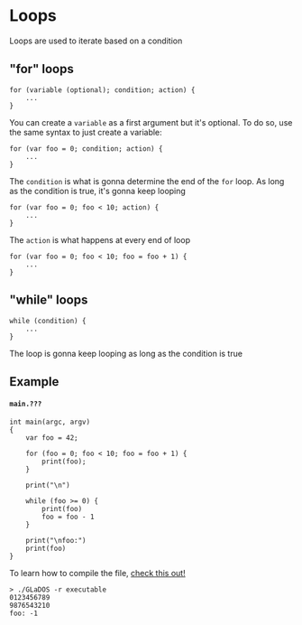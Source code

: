 # Loops

Loops are used to iterate based on a condition

## "for" loops

```
for (variable (optional); condition; action) {
	...
}
```

You can create a `variable` as a first argument but it's optional. To do so, use the same syntax to just create a variable:
```
for (var foo = 0; condition; action) {
	...
}
```

The `condition` is what is gonna determine the end of the `for` loop. As long as the condition is true, it's gonna keep looping
```
for (var foo = 0; foo < 10; action) {
	...
}
```

The `action` is what happens at every end of loop
```
for (var foo = 0; foo < 10; foo = foo + 1) {
	...
}
```

## "while" loops


```
while (condition) {
	...
}
```

The loop is gonna keep looping as long as the condition is true

## Example

#### **`main.???`**
```
int main(argc, argv)
{
	var foo = 42;

	for (foo = 0; foo < 10; foo = foo + 1) {
		print(foo);
	}

	print("\n")

	while (foo >= 0) {
		print(foo)
		foo = foo - 1
	}

	print("\nfoo:")
	print(foo)
}
```

To learn how to compile the file, [check this out!](./compile_and_run.md)

```
> ./GLaDOS -r executable
0123456789
9876543210
foo: -1
```
